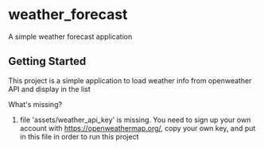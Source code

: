 # weather_forecast

A simple weather forecast application

## Getting Started

This project is a simple application to load weather info from openweather API and display in the list

What's missing?
1. file 'assets/weather_api_key' is missing. You need to sign up your own account with https://openweathermap.org/, copy your own key, and put in this file in order to run this project
